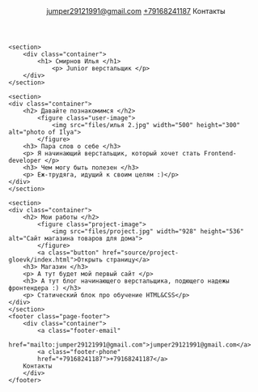 <!DOCTYPE html>
<html lang="ru">
    <head>
        <meta charset="UTF-8">
        <link rel="stylesheet" href="style.css">
            <title> Портфолио начинающего верстальщика :) </title>
        <link rel="stylesheet" href="https://fonts.googleapis.com/css?family=Montserrat:400,500,700|Old+Standard+TT&display=swap&subset=cyrillic">
    </head>
<body>
    <header class="page-header">
        <div class="container">
        <a class="header-email"
            href="mailto:jumper29121991@gmail.com">jumper29121991@gmail.com</a>
        <a class="header-phone"
            href="tel:+79168241187">+79168241187</a>
            Контакты 
        </div>
    </header>

    <section>
        <div class="container">
            <h1> Смирнов Илья </h1>
                <p> Junior верстальщик </p>
        </div>
    </section>

    <section>
    <div class="container">
        <h2> Давайте познакомимся </h2>
            <figure class="user-image"> 
                <img src="files/илья 2.jpg" width="500" height="300" alt="photo of Ilya">
            </figure>
        <h3> Пара слов о себе </h3>
        <p> Я начинающий верстальщик, который хочет стать Frontend-developer </p>
        <h3> Чем могу быть полезен </h3>
        <p> Еж-трудяга, идущий к своим целям :)</p>
    </div>
    </section>

    <section>
    <div class="container">
        <h2> Мои работы </h2>
            <figure class="project-image">
                <img src="files/project.jpg" width="928" height="536" alt="Сайт магазина товаров для дома">
            </figure>
            <a class="button" href="source/project-gloevk/index.html">Открыть страницу</a>
        <h3> Магазин </h3>
        <p> А тут будет мой первый сайт </p>
        <h3> А тут блог начинающего верстальщика, подющего надежы фронтендера :) </h3>
        <p> Статический блок про обучение HTML&CSS</p>
    </div>
    </section>
    <footer class="page-footer">
        <div class="container">
            <a class="footer-email"
            href="mailto:jumper29121991@gmail.com">jumper29121991@gmail.com</a>
            <a class="footer-phone"
            href="+79168241187">+79168241187</a>
        Контакты 
        </div>
    </footer>
</body>
